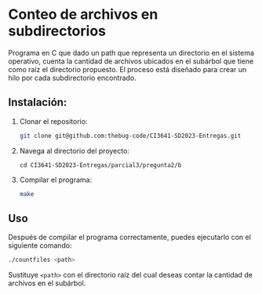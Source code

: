 # Conteo de archivos en subdirectorios
Programa en C que dado un path que representa un directorio en el sistema operativo, cuenta la cantidad de archivos ubicados en el subárbol que tiene como raíz el directorio propuesto. El proceso está diseñado para crear un hilo por cada subdirectorio encontrado.

## Instalación:

1. Clonar el repositorio:
    ```bash
    git clone git@github.com:thebug-code/CI3641-SD2023-Entregas.git
    ```
2. Navega al directorio del proyecto:
    ```
    cd CI3641-SD2023-Entregas/parcial3/pregunta2/b
    ```

3. Compilar el programa:
    ```bash
    make
    ```

## Uso

Después de compilar el programa correctamente, puedes ejecutarlo con el siguiente comando:
```bash
./countfiles <path>
```
Sustituye `<path>` con el directorio raíz del cual deseas contar la cantidad de archivos en el subárbol.

